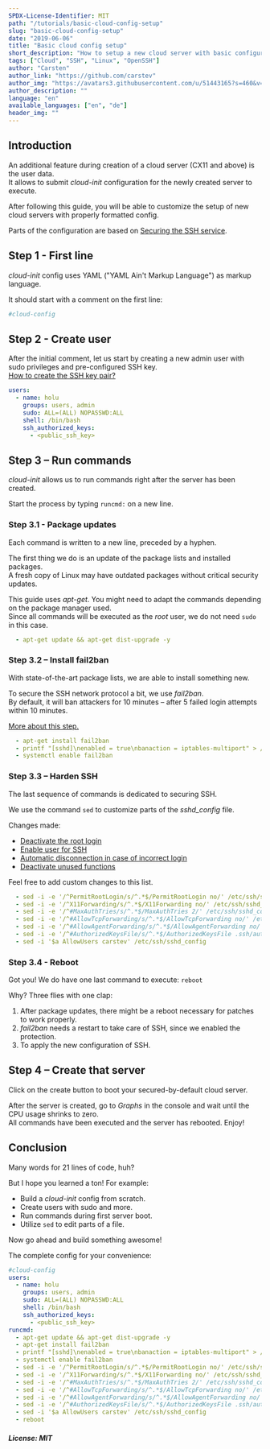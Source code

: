 ```yaml
---
SPDX-License-Identifier: MIT
path: "/tutorials/basic-cloud-config-setup"
slug: "basic-cloud-config-setup"
date: "2019-06-06"
title: "Basic cloud config setup"
short_description: "How to setup a new cloud server with basic configuration."
tags: ["Cloud", "SSH", "Linux", "OpenSSH"]
author: "Carsten"
author_link: "https://github.com/carstev"
author_img: "https://avatars3.githubusercontent.com/u/51443165?s=460&v=4"
author_description: ""
language: "en"
available_languages: ["en", "de"]
header_img: ""
---
```


## Introduction

An additional feature during creation of a cloud server (CX11 and above) is the user data.\
It allows to submit _cloud-init_ configuration for the newly created server to execute.

After following this guide, you will be able to customize the setup of new cloud servers with properly formatted config.

Parts of the configuration are based on [Securing the SSH service](/tutorials/securing-ssh).

## Step 1 - First line

_cloud-init_ config uses YAML ("YAML Ain't Markup Language") as markup language.

It should start with a comment on the first line:

```yaml
#cloud-config
```

## Step 2 - Create user

After the initial comment, let us start by creating a new admin user with sudo privileges and pre-configured SSH key.\
[How to create the SSH key pair?](/tutorials/securing-ssh#step-3---certificate-based-authentication)

```yaml
users:
  - name: holu
    groups: users, admin
    sudo: ALL=(ALL) NOPASSWD:ALL
    shell: /bin/bash
    ssh_authorized_keys:
      - <public_ssh_key>
```

## Step 3 – Run commands

_cloud-init_ allows us to run commands right after the server has been created.

Start the process by typing `runcmd:` on a new line.

### Step 3.1 - Package updates

Each command is written to a new line, preceded by a hyphen.

The first thing we do is an update of the package lists and installed packages.\
A fresh copy of Linux may have outdated packages without critical security updates.

This guide uses _apt-get_. You might need to adapt the commands depending on the package manager used.\
Since all commands will be executed as the _root_ user, we do not need `sudo` in this case.

```yaml
  - apt-get update && apt-get dist-upgrade -y
```

### Step 3.2 – Install fail2ban

With state-of-the-art package lists, we are able to install something new.

To secure the SSH network protocol a bit, we use _fail2ban_.\
By default, it will ban attackers for 10 minutes – after 5 failed login attempts within 10 minutes.

[More about this step.](/tutorials/securing-ssh#step-2---setup-of-fail2ban)

```yaml
  - apt-get install fail2ban
  - printf "[sshd]\nenabled = true\nbanaction = iptables-multiport" > /etc/fail2ban/jail.local
  - systemctl enable fail2ban
```

### Step 3.3 – Harden SSH

The last sequence of commands is dedicated to securing SSH.

We use the command `sed` to customize parts of the _sshd_config_ file.

Changes made:

- [Deactivate the root login](/tutorials/securing-ssh#step-11---deactivate-the-root-login)
- [Enable user for SSH](/tutorials/securing-ssh#step-13---enable-user-for-ssh)
- [Automatic disconnection in case of incorrect login](/securing-ssh#step-15---automatic-disconnection-in-case-of-incorrect-login)
- [Deactivate unused functions](/tutorials/securing-ssh#step-16---deactivate-unused-functions)

Feel free to add custom changes to this list.

```yaml
  - sed -i -e '/^PermitRootLogin/s/^.*$/PermitRootLogin no/' /etc/ssh/sshd_config
  - sed -i -e '/^X11Forwarding/s/^.*$/X11Forwarding no/' /etc/ssh/sshd_config
  - sed -i -e '/^#MaxAuthTries/s/^.*$/MaxAuthTries 2/' /etc/ssh/sshd_config
  - sed -i -e '/^#AllowTcpForwarding/s/^.*$/AllowTcpForwarding no/' /etc/ssh/sshd_config
  - sed -i -e '/^#AllowAgentForwarding/s/^.*$/AllowAgentForwarding no/' /etc/ssh/sshd_config
  - sed -i -e '/^#AuthorizedKeysFile/s/^.*$/AuthorizedKeysFile .ssh/authorized_keys/' /etc/ssh/sshd_config
  - sed -i '$a AllowUsers carstev' /etc/ssh/sshd_config
```

### Step 3.4 - Reboot

Got you! We do have one last command to execute: `reboot`

Why? Three flies with one clap:

1. After package updates, there might be a reboot necessary for patches to work properly.
2. _fail2ban_ needs a restart to take care of SSH, since we enabled the protection.
3. To apply the new configuration of SSH.

## Step 4 – Create that server

Click on the create button to boot your secured-by-default cloud server.

After the server is created, go to _Graphs_ in the console and wait until the CPU usage shrinks to zero.\
All commands have been executed and the server has rebooted. Enjoy!

## Conclusion

Many words for 21 lines of code, huh?

But I hope you learned a ton! For example:

- Build a _cloud-init_ config from scratch.
- Create users with sudo and more.
- Run commands during first server boot.
- Utilize `sed` to edit parts of a file.

Now go ahead and build something awesome!

The complete config for your convenience:

```yaml
#cloud-config
users:
  - name: holu
    groups: users, admin
    sudo: ALL=(ALL) NOPASSWD:ALL
    shell: /bin/bash
    ssh_authorized_keys:
      - <public_ssh_key>
runcmd:
  - apt-get update && apt-get dist-upgrade -y
  - apt-get install fail2ban
  - printf "[sshd]\nenabled = true\nbanaction = iptables-multiport" > /etc/fail2ban/jail.local
  - systemctl enable fail2ban
  - sed -i -e '/^PermitRootLogin/s/^.*$/PermitRootLogin no/' /etc/ssh/sshd_config
  - sed -i -e '/^X11Forwarding/s/^.*$/X11Forwarding no/' /etc/ssh/sshd_config
  - sed -i -e '/^#MaxAuthTries/s/^.*$/MaxAuthTries 2/' /etc/ssh/sshd_config
  - sed -i -e '/^#AllowTcpForwarding/s/^.*$/AllowTcpForwarding no/' /etc/ssh/sshd_config
  - sed -i -e '/^#AllowAgentForwarding/s/^.*$/AllowAgentForwarding no/' /etc/ssh/sshd_config
  - sed -i -e '/^#AuthorizedKeysFile/s/^.*$/AuthorizedKeysFile .ssh/authorized_keys/' /etc/ssh/sshd_config
  - sed -i '$a AllowUsers carstev' /etc/ssh/sshd_config
  - reboot
```

##### License: MIT

<!---

Contributors's Certificate of Origin

By making a contribution to this project, I certify that:

(a) The contribution was created in whole or in part by me and I have
    the right to submit it under the license indicated in the file; or

(b) The contribution is based upon previous work that, to the best of my
    knowledge, is covered under an appropriate license and I have the
    right under that license to submit that work with modifications,
    whether created in whole or in part by me, under the same license
    (unless I am permitted to submit under a different license), as
    indicated in the file; or

(c) The contribution was provided directly to me by some other person
    who certified (a), (b) or (c) and I have not modified it.

(d) I understand and agree that this project and the contribution are
    public and that a record of the contribution (including all personal
    information I submit with it, including my sign-off) is maintained
    indefinitely and may be redistributed consistent with this project
    or the license(s) involved.

Signed-off-by: Carsten <hallo@carstev.de>

-->
